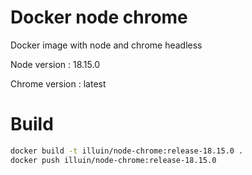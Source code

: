 # Docker node chrome

Docker image with node and chrome headless

Node version : 18.15.0

Chrome version : latest

# Build

```bash
docker build -t illuin/node-chrome:release-18.15.0 .
docker push illuin/node-chrome:release-18.15.0
```
